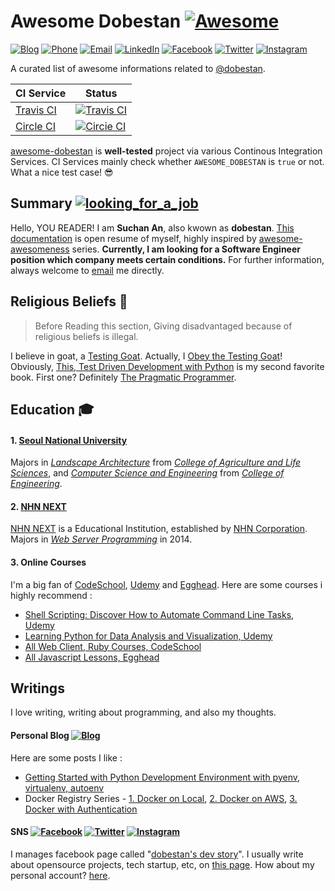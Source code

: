 # Awesome Dobestan [![Awesome](https://cdn.rawgit.com/sindresorhus/awesome/d7305f38d29fed78fa85652e3a63e154dd8e8829/media/badge.svg)](https://github.com/dobestan/awesome-dobestan)

[![Blog](https://img.shields.io/badge/blog-https://dobest.io-blue.svg?style=flat-square)](https://dobest.io/)
[![Phone](https://img.shields.io/badge/phone-+82.10.2220.5736-blue.svg?style=flat-square)]()
[![Email](https://img.shields.io/badge/Email-me@ansuchan.com-blue.svg?style=flat-square)](mailto:me@ansuchan.com)
[![LinkedIn](https://img.shields.io/badge/LinkedIn-dobestan-0077B5.svg?style=flat-square)](https://kr.linkedin.com/in/dobestan)
[![Facebook](https://img.shields.io/badge/Facebook-dobestan-3b5998.svg?style=flat-square)](https://www.facebook.com/dobestan)
[![Twitter](https://img.shields.io/badge/Twitter-dobestan-00aced.svg?style=flat-square)](https://twitter.com/dobestan)
[![Instagram](https://img.shields.io/badge/Instagram-dobestan-517fa4.svg?style=flat-square)](https://www.instagram.com/dobestan/)

A curated list of awesome informations related to [@dobestan](https://github.com/dobestan/).

| CI Service | Status |
| ---------- | ------ |
| [Travis CI](https://travis-ci.org/dobestan/awesome-dobestan) | [![Travis CI](https://img.shields.io/travis/dobestan/awesome-dobestan/master.svg?style=flat-square)](https://travis-ci.org/dobestan/awesome-dobestan) |
| [Circle CI](https://circleci.com/gh/dobestan/awesome-dobestan) | [![Circie CI](https://img.shields.io/circleci/project/dobestan/awesome-dobestan/master.svg?style=flat-square)](https://circleci.com/gh/dobestan/awesome-dobestan) |

[awesome-dobestan](https://github.com/dobestan/awesome-dobestan) is **well-tested** project via various Continous Integration Services.
CI Services mainly check whether `AWESOME_DOBESTAN` is `true` or not. What a nice test case! :sunglasses:


## Summary [![looking_for_a_job](https://img.shields.io/badge/looking_for_a_job-TRUE-brightgreen.svg?style=flat-square)]()

Hello, YOU READER! I am **Suchan An**, also kwown as **dobestan**. [This documentation](https://github.com/dobestan/awesome-dobestan)
is open resume of myself, highly inspired by [awesome-awesomeness](https://github.com/bayandin/awesome-awesomeness) series.
**Currently, I am looking for a Software Engineer position which company meets certain conditions.** For further information, always
welcome to [email](mailto:me@ansuchan.com) me directly.


## Religious Beliefs :pray: ##

> Before Reading this section, Giving disadvantaged because of religious beliefs is illegal.

I believe in goat, a [Testing Goat](https://twitter.com/testinggoat). Actually, I [Obey the Testing Goat](http://www.obeythetestinggoat.com/)!
Obviously, [This, Test Driven Development with Python](http://www.obeythetestinggoat.com/pages/book.html) is my second favorite book.
First one? Definitely [The Pragmatic Programmer](http://www.amazon.com/The-Pragmatic-Programmer-Journeyman-Master/dp/020161622X).


## Education :mortar_board: ##

#### 1. [Seoul National University](http://snu.ac.kr/)

Majors in *[Landscape Architecture](snula.snu.ac.kr)* from *[College of Agriculture and Life Sciences](http://cals.snu.ac.kr/)*, and
*[Computer Science and Engineering](http://cse.snu.ac.kr/)* from *[College of Engineering](http://eng.snu.ac.kr/)*.


#### 2. [NHN NEXT](http://nhnnext.org/)

[NHN NEXT](https://www.nhnnext.org/about/index.nhn) is a Educational Institution, established by [NHN Corporation](https://www.navercorp.com/en/index.nhn).
Majors in *[Web Server Programming](http://nhnnext.org/curriculum/track/web.nhn)* in 2014.


#### 3. Online Courses

I'm a big fan of [CodeSchool](https://www.codeschool.com/), [Udemy](https://www.udemy.com/) and [Egghead](https://egghead.io/).
Here are some courses i highly recommend :

- [Shell Scripting: Discover How to Automate Command Line Tasks, Udemy](https://www.udemy.com/shell-scripting-linux/)
- [Learning Python for Data Analysis and Visualization, Udemy](https://www.udemy.com/learning-python-for-data-analysis-and-visualization/)
- [All Web Client, Ruby Courses, CodeSchool](https://www.codeschool.com/paths)
- [All Javascript Lessons, Egghead](https://egghead.io/technologies)


## Writings ##

I love writing, writing about programming, and also my thoughts.

#### Personal Blog [![Blog](https://img.shields.io/badge/blog-https://dobest.io-blue.svg?style=flat-square)](https://dobest.io/)

Here are some posts I like :

- [Getting Started with Python Development Environment with pyenv, virtualenv, autoenv](https://dobest.io/how-to-set-python-dev-env/)
- Docker Registry Series - [1. Docker on Local](https://dobest.io/docker-registry-01-install-on-local-machine/), [2. Docker on AWS](https://dobest.io/docker-registry-02-install-on-ec2-and-s3/), [3. Docker with Authentication](https://dobest.io/temp-docker-registry-03/)

#### SNS [![Facebook](https://img.shields.io/badge/Facebook-dobestan-3b5998.svg?style=flat-square)](https://www.facebook.com/dobestan.dev) [![Twitter](https://img.shields.io/badge/Twitter-dobestan-00aced.svg?style=flat-square)](https://twitter.com/dobestan) [![Instagram](https://img.shields.io/badge/Instagram-dobestan-517fa4.svg?style=flat-square)](https://www.instagram.com/dobestan/)

I manages facebook page called "[dobestan's dev story](https://www.facebook.com/dobestan.dev/)".
I usually write about opensource projects, tech startup, etc, on [this page](https://www.facebook.com/dobestan.dev/).
How about my personal account? [here](https://www.facebook.com/dobestan/).
